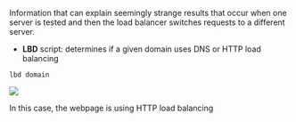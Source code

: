 Information that can explain seemingly strange results that occur when one server is tested and then the load balancer switches requests to a different server.

- **LBD** script: determines if a given domain uses DNS or HTTP load balancing

````
lbd domain
````

![](./img/lbd.png)

In this case, the webpage is using HTTP load balancing